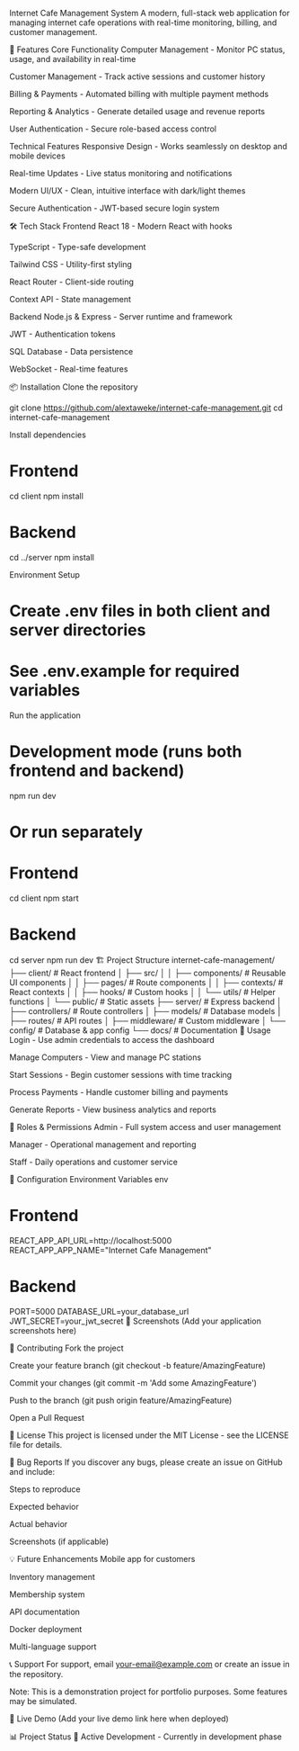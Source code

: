 Internet Cafe Management System
A modern, full-stack web application for managing internet cafe operations with real-time monitoring, billing, and customer management.

🚀 Features
Core Functionality
Computer Management - Monitor PC status, usage, and availability in real-time

Customer Management - Track active sessions and customer history

Billing & Payments - Automated billing with multiple payment methods

Reporting & Analytics - Generate detailed usage and revenue reports

User Authentication - Secure role-based access control

Technical Features
Responsive Design - Works seamlessly on desktop and mobile devices

Real-time Updates - Live status monitoring and notifications

Modern UI/UX - Clean, intuitive interface with dark/light themes

Secure Authentication - JWT-based secure login system

🛠 Tech Stack
Frontend
React 18 - Modern React with hooks

TypeScript - Type-safe development

Tailwind CSS - Utility-first styling

React Router - Client-side routing

Context API - State management

Backend
Node.js & Express - Server runtime and framework

JWT - Authentication tokens

SQL Database - Data persistence

WebSocket - Real-time features

📦 Installation
Clone the repository

git clone https://github.com/alextaweke/internet-cafe-management.git
cd internet-cafe-management

Install dependencies
# Frontend
cd client
npm install

# Backend
cd ../server
npm install

Environment Setup
# Create .env files in both client and server directories
# See .env.example for required variables
Run the application 
# Development mode (runs both frontend and backend)
npm run dev

# Or run separately
# Frontend
cd client
npm start

# Backend
cd server
npm run dev
🏗 Project Structure
internet-cafe-management/
├── client/                 # React frontend
│   ├── src/
│   │   ├── components/    # Reusable UI components
│   │   ├── pages/        # Route components
│   │   ├── contexts/     # React contexts
│   │   ├── hooks/        # Custom hooks
│   │   └── utils/        # Helper functions
│   └── public/           # Static assets
├── server/               # Express backend
│   ├── controllers/      # Route controllers
│   ├── models/          # Database models
│   ├── routes/          # API routes
│   ├── middleware/      # Custom middleware
│   └── config/          # Database & app config
└── docs/                # Documentation
🎯 Usage
Login - Use admin credentials to access the dashboard

Manage Computers - View and manage PC stations

Start Sessions - Begin customer sessions with time tracking

Process Payments - Handle customer billing and payments

Generate Reports - View business analytics and reports

👥 Roles & Permissions
Admin - Full system access and user management

Manager - Operational management and reporting

Staff - Daily operations and customer service

🔧 Configuration
Environment Variables
env
# Frontend
REACT_APP_API_URL=http://localhost:5000
REACT_APP_APP_NAME="Internet Cafe Management"

# Backend
PORT=5000
DATABASE_URL=your_database_url
JWT_SECRET=your_jwt_secret
📱 Screenshots
(Add your application screenshots here)

🤝 Contributing
Fork the project

Create your feature branch (git checkout -b feature/AmazingFeature)

Commit your changes (git commit -m 'Add some AmazingFeature')

Push to the branch (git push origin feature/AmazingFeature)

Open a Pull Request

📄 License
This project is licensed under the MIT License - see the LICENSE file for details.

🐛 Bug Reports
If you discover any bugs, please create an issue on GitHub and include:

Steps to reproduce

Expected behavior

Actual behavior

Screenshots (if applicable)

💡 Future Enhancements
Mobile app for customers

Inventory management

Membership system

API documentation

Docker deployment

Multi-language support

📞 Support
For support, email your-email@example.com or create an issue in the repository.

Note: This is a demonstration project for portfolio purposes. Some features may be simulated.

🔗 Live Demo
(Add your live demo link here when deployed)

📊 Project Status
🚧 Active Development - Currently in development phase


